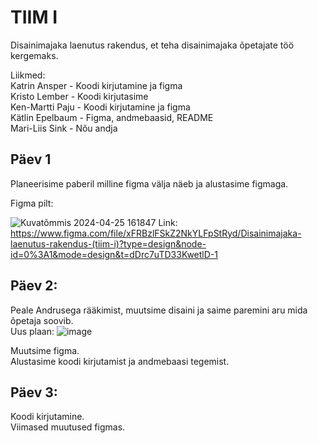 # TIIM I
Disainimajaka laenutus rakendus, et teha disainimajaka õpetajate töö kergemaks.


Liikmed:  
Katrin Ansper - Koodi kirjutamine ja figma  
Kristo Lember  - Koodi kirjutasime  
Ken-Martti Paju - Koodi kirjutamine ja figma  
Kätlin Epelbaum  - Figma, andmebaasid, README   
Mari-Liis Sink  - Nõu andja 

## Päev 1  
Planeerisime paberil milline figma välja näeb ja alustasime figmaga.  

Figma pilt: 

![Kuvatõmmis 2024-04-25 161847](https://github.com/mariliis01/disainimajaka-laenutus-rakendus/assets/145542776/20e20da9-a175-41eb-845d-223a90a6926c)
Link:   
https://www.figma.com/file/xFRBzlFSkZ2NkYLFpStRyd/Disainimajaka-laenutus-rakendus-(tiim-i)?type=design&node-id=0%3A1&mode=design&t=dDrc7uTD33KwetlD-1
## Päev 2:
Peale Andrusega rääkimist, muutsime disaini ja saime paremini aru mida õpetaja soovib.  
Uus plaan: ![image](https://github.com/mariliis01/disainimajaka-laenutus-rakendus/assets/145542776/23737dfd-a308-4224-9ce7-c3a04a7e4cb4)


Muutsime figma.  
Alustasime koodi kirjutamist ja andmebaasi tegemist. 

## Päev 3:
Koodi kirjutamine.  
Viimased muutused figmas.

